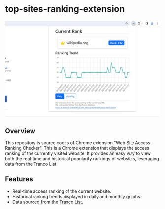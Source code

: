 # top-sites-ranking-extension

![daily ranking history](./daily_ranking_en.jpg)

## Overview

This repository is source codes of Chrome extension "Web Site Access Ranking Checker". This is a Chrome extension that displays the access ranking of the currently visited website. It provides an easy way to view both the real-time and historical popularity rankings of websites, leveraging data from the Tranco List.

## Features

- Real-time access ranking of the current website.
- Historical ranking trends displayed in daily and monthly graphs.
- Data sourced from the [Tranco List](https://tranco-list.eu/).
